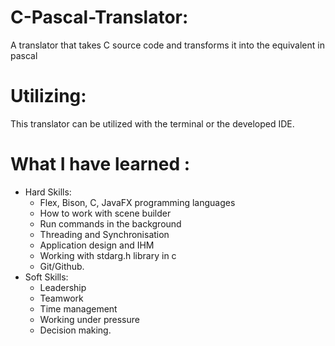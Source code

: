 # C-Pascal-Translator:
A translator that takes C source code and transforms it into the equivalent in pascal 
# Utilizing:
This translator can be utilized with the terminal or the developed IDE.


# What I have learned :
* Hard Skills:
  * Flex, Bison, C, JavaFX programming languages
  * How to work with scene builder
  * Run commands in the background
  * Threading and Synchronisation
  * Application design and IHM
  * Working with stdarg.h library in c
  * Git/Github.
* Soft Skills:
  * Leadership
  * Teamwork
  * Time management
  * Working under pressure
  * Decision making.

